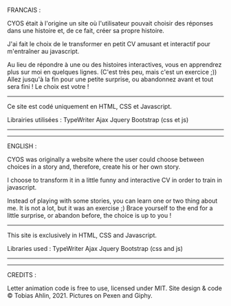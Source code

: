 FRANCAIS :

CYOS était à l'origine un site où l'utilisateur pouvait choisir des réponses dans une histoire et, de ce fait, créer sa propre histoire.

J'ai fait le choix de le transformer en petit CV amusant et interactif pour m'entraîner au javascript.

Au lieu de répondre à une ou des histoires interactives, vous en apprendrez plus sur moi en quelques lignes. (C'est très peu, mais c'est un exercice ;))
Allez jusqu'à la fin pour une petite surprise, ou abandonnez avant et tout sera fini ! Le choix est votre !

-----------------------------------------------------------------------------------------------------------------------------------

Ce site est codé uniquement en HTML, CSS et Javascript.

Librairies utilisées : 
TypeWriter
Ajax
Jquery
Bootstrap (css et js)

-----------------------------------------------------------------------------------------------------------------------------------
-----------------------------------------------------------------------------------------------------------------------------------

ENGLISH : 

CYOS was originally a website where the user could choose between choices in a story and, therefore, create his or her own story.

I choose to transform it in a little funny and interactive CV in order to train in javascript.

Instead of playing with some stories, you can learn one or two thing about me. It is not a lot, but it was an exercise ;)
Brace yourself to the end for a little surprise, or abandon before, the choice is up to you !

-----------------------------------------------------------------------------------------------------------------------------------

This site is exclusively in HTML, CSS and Javascript.

Libraries used : 
TypeWriter
Ajax
Jquery
Bootstrap (css and js)

-----------------------------------------------------------------------------------------------------------------------------------
-----------------------------------------------------------------------------------------------------------------------------------

CREDITS : 
<!-- title animation -->
Letter animation code is free to use, licensed under MIT. Site design & code © Tobias Ahlin, 2021.
Pictures on Pexen and Giphy.
